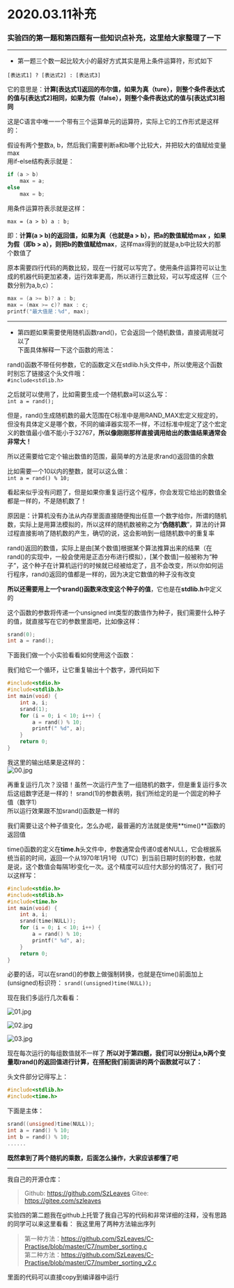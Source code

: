 # 2020.03.11补充
### 实验四的第一题和第四题有一些知识点补充，这里给大家整理了一下

-----------------------------------------------------

* 第一题三个数一起比较大小的最好方式其实是用上条件运算符，形式如下

`[表达式1] ? [表达式2] : [表达式3]`

它的意思是：__计算[表达式1]返回的布尔值，如果为真（ture），则整个条件表达式的值与[表达式2]相同，如果为假（false），则整个条件表达式的值与[表达式3]相同__

这是C语言中唯一一个带有三个运算单元的运算符，实际上它的工作形式是这样的：

假设有两个整数a, b，然后我们需要判断a和b哪个比较大，并把较大的值赋给变量max  
用if-else结构表示就是：
```c
if (a > b)
	max = a;
else
	max = b;
```

用条件运算符表示就是这样：

`max = (a > b) a : b;`

即：**计算(a > b)的返回值，如果为真（也就是a > b），把a的数值赋给max ，如果为假（即b > a），则把b的数值赋给max**，这样max得到的就是a,b中比较大的那个数值了  

原本需要四行代码的两数比较，现在一行就可以写完了。使用条件运算符可以让生成的机器代码更加紧凑，运行效率更高，所以进行三数比较，可以写成这样（三个数分别为a,b,c）：

```c
max = (a >= b)? a : b;
max = (max >= c)? max : c;
printf("最大值是：%d", max);	
```
------------------------------------------------------------

* 第四题如果需要使用随机函数rand()，它会返回一个随机数值，直接调用就可以了  
下面具体解释一下这个函数的用法：

rand()函数不带任何参数，它的函数定义在stdlib.h头文件中，所以使用这个函数时别忘了链接这个头文件哦：  
`#include<stdlib.h>`

之后就可以使用了，比如需要生成一个随机数a可以这么写：  
`int a = rand();`

但是，rand()生成随机数的最大范围在C标准中是用RAND_MAX宏定义规定的，但没有具体定义是哪个数，不同的编译器实现不一样，不过标准中规定了这个宏定义的数值最小值不能小于32767，**所以像刚刚那样直接调用给出的数值结果通常会非常大！**

所以还需要给它定个输出数值的范围，最简单的方法是求rand()返回值的余数

比如需要一个10以内的整数，就可以这么做：  
`int a = rand() % 10;`

看起来似乎没有问题了，但是如果你重复运行这个程序，你会发现它给出的数值全都是一样的，不是随机数了！

原因是：计算机没有办法从内存里面直接随便掏出任意一个数字给你，所谓的随机数，实际上是用算法模拟的，所以这样的随机数被称之为“**伪随机数**”，算法的计算过程直接影响了随机数的产生，确切的说，这会影响到一组随机数中的重复率

rand()返回的数值，实际上是由[某个数值]根据某个算法推算出来的结果（在rand()的实现中，一般会使用是正态分布进行模拟），[某个数值]一般被称为“种子”，这个种子在计算机运行的时候就已经被给定了，且不会改变，所以你如何运行程序，rand()返回的值都是一样的，因为决定它数值的种子没有改变

**所以还需要用上一个srand()函数来改变这个种子的值**，它也是在**stdlib.h**中定义的

这个函数的参数将传递一个unsigned int类型的数值作为种子，我们需要什么种子的值，就直接写在它的参数里面吧，比如像这样：
```c
srand(0);
int a = rand();
```
下面我们做一个小实验看看如何使用这个函数：

我们给它一个循环，让它重复输出十个数字，源代码如下
```c
#include<stdio.h>
#include<stdlib.h>
int main(void) {
	int a, i;
	srand(1);
	for (i = 0; i < 10; i++) {
		a = rand() % 10;
		printf(" %d", a);
	}
	return 0;
}
```
我这里的输出结果是这样的：  
![00.jpg](https://gitee.com/szleaves/C-Practise/raw/master/keywords_log/pictures/2020_03_11remark/00.jpg)

再重复运行几次？没错！虽然一次运行产生了一组随机的数字，但是重复运行多次后这组数字还是一样的！
srand(1)的参数表明，我们所给定的是一个固定的种子值（数字1）  
所以运行效果跟不加srand()函数是一样的

我们需要让这个种子值变化，怎么办呢，最普遍的方法就是使用**time()**函数的返回值

time()函数的定义在**time.h**头文件中，参数通常会传递0或者NULL，它会根据系统当前的时间，返回一个从1970年1月1号（UTC）到当前日期时刻的秒数，也就是说，这个数值会每隔1秒变化一次。这个精度可以应付大部分的情况了，我们可以这样写：

```c
#include<stdio.h>
#include<stdlib.h>
#include<time.h>
int main(void) {
	int a, i;
	srand(time(NULL));
	for (i = 0; i < 10; i++) {
		a = rand() % 10;
		printf(" %d", a);
	}
	return 0;
}
```

必要的话，可以在srand()的参数上做强制转换，也就是在time()前面加上(unsigned)标识符：
`srand((unsigned)time(NULL));`

现在我们多运行几次看看：  

![01.jpg](https://gitee.com/szleaves/C-Practise/raw/master/keywords_log/pictures/2020_03_11remark/01.jpg)

![02.jpg](https://gitee.com/szleaves/C-Practise/raw/master/keywords_log/pictures/2020_03_11remark/02.jpg)

![03.jpg](https://gitee.com/szleaves/C-Practise/raw/master/keywords_log/pictures/2020_03_11remark/03.jpg)

现在每次运行的每组数值就不一样了
**所以对于第四题，我们可以分别让a,b两个变量取rand()的返回值进行计算，在搭配我们前面讲的两个函数就可以了：**

头文件部分记得写上：
```c
#include<stdlib.h>
#include<time.h>
```


下面是主体：
```c
srand((unsigned)time(NULL));
int a = rand() % 10;
int b = rand() % 10;
......
```

__既然拿到了两个随机的乘数，后面怎么操作，大家应该都懂了吧__

---------------------------------------------------------------

我自己的开源仓库： 
>Github: https://github.com/SzLeaves
>Gitee:  https://gitee.com/szleaves


实验四的第二题我在github上托管了我自己写的代码和非常详细的注释，没有思路的同学可以来这里看看：
我这里用了两种方法输出序列

>第一种方法：https://github.com/SzLeaves/C-Practise/blob/master/C7/number_sorting.c  
>第二种方法：https://github.com/SzLeaves/C-Practise/blob/master/C7/number_sorting_v2.c

里面的代码可以直接copy到编译器中运行